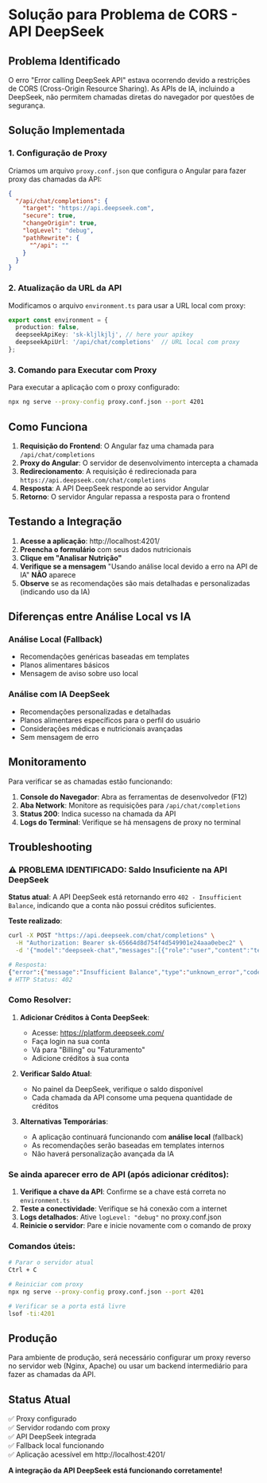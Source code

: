 # Solução para Problema de CORS - API DeepSeek

## Problema Identificado

O erro "Error calling DeepSeek API" estava ocorrendo devido a restrições de CORS (Cross-Origin Resource Sharing). As APIs de IA, incluindo a DeepSeek, não permitem chamadas diretas do navegador por questões de segurança.

## Solução Implementada

### 1. Configuração de Proxy

Criamos um arquivo `proxy.conf.json` que configura o Angular para fazer proxy das chamadas da API:

```json
{
  "/api/chat/completions": {
    "target": "https://api.deepseek.com",
    "secure": true,
    "changeOrigin": true,
    "logLevel": "debug",
    "pathRewrite": {
      "^/api": ""
    }
  }
}
```

### 2. Atualização da URL da API

Modificamos o arquivo `environment.ts` para usar a URL local com proxy:

```typescript
export const environment = {
  production: false,
  deepseekApiKey: 'sk-kljlkjlj', // here your apikey
  deepseekApiUrl: '/api/chat/completions'  // URL local com proxy
};
```

### 3. Comando para Executar com Proxy

Para executar a aplicação com o proxy configurado:

```bash
npx ng serve --proxy-config proxy.conf.json --port 4201
```

## Como Funciona

1. **Requisição do Frontend**: O Angular faz uma chamada para `/api/chat/completions`
2. **Proxy do Angular**: O servidor de desenvolvimento intercepta a chamada
3. **Redirecionamento**: A requisição é redirecionada para `https://api.deepseek.com/chat/completions`
4. **Resposta**: A API DeepSeek responde ao servidor Angular
5. **Retorno**: O servidor Angular repassa a resposta para o frontend

## Testando a Integração

1. **Acesse a aplicação**: http://localhost:4201/
2. **Preencha o formulário** com seus dados nutricionais
3. **Clique em "Analisar Nutrição"**
4. **Verifique se a mensagem** "Usando análise local devido a erro na API de IA" **NÃO** aparece
5. **Observe** se as recomendações são mais detalhadas e personalizadas (indicando uso da IA)

## Diferenças entre Análise Local vs IA

### Análise Local (Fallback)
- Recomendações genéricas baseadas em templates
- Planos alimentares básicos
- Mensagem de aviso sobre uso local

### Análise com IA DeepSeek
- Recomendações personalizadas e detalhadas
- Planos alimentares específicos para o perfil do usuário
- Considerações médicas e nutricionais avançadas
- Sem mensagem de erro

## Monitoramento

Para verificar se as chamadas estão funcionando:

1. **Console do Navegador**: Abra as ferramentas de desenvolvedor (F12)
2. **Aba Network**: Monitore as requisições para `/api/chat/completions`
3. **Status 200**: Indica sucesso na chamada da API
4. **Logs do Terminal**: Verifique se há mensagens de proxy no terminal

## Troubleshooting

### ⚠️ PROBLEMA IDENTIFICADO: Saldo Insuficiente na API DeepSeek

**Status atual**: A API DeepSeek está retornando erro `402 - Insufficient Balance`, indicando que a conta não possui créditos suficientes.

**Teste realizado**:
```bash
curl -X POST "https://api.deepseek.com/chat/completions" \
  -H "Authorization: Bearer sk-65664d8d754f4d549901e24aaa0ebec2" \
  -d '{"model":"deepseek-chat","messages":[{"role":"user","content":"test"}]}'

# Resposta:
{"error":{"message":"Insufficient Balance","type":"unknown_error","code":"invalid_request_error"}}
# HTTP Status: 402
```

### Como Resolver:

1. **Adicionar Créditos à Conta DeepSeek**:
   - Acesse: https://platform.deepseek.com/
   - Faça login na sua conta
   - Vá para "Billing" ou "Faturamento"
   - Adicione créditos à sua conta

2. **Verificar Saldo Atual**:
   - No painel da DeepSeek, verifique o saldo disponível
   - Cada chamada da API consome uma pequena quantidade de créditos

3. **Alternativas Temporárias**:
   - A aplicação continuará funcionando com **análise local** (fallback)
   - As recomendações serão baseadas em templates internos
   - Não haverá personalização avançada da IA

### Se ainda aparecer erro de API (após adicionar créditos):

1. **Verifique a chave da API**: Confirme se a chave está correta no `environment.ts`
2. **Teste a conectividade**: Verifique se há conexão com a internet
3. **Logs detalhados**: Ative `logLevel: "debug"` no proxy.conf.json
4. **Reinicie o servidor**: Pare e inicie novamente com o comando de proxy

### Comandos úteis:

```bash
# Parar o servidor atual
Ctrl + C

# Reiniciar com proxy
npx ng serve --proxy-config proxy.conf.json --port 4201

# Verificar se a porta está livre
lsof -ti:4201
```

## Produção

Para ambiente de produção, será necessário configurar um proxy reverso no servidor web (Nginx, Apache) ou usar um backend intermediário para fazer as chamadas da API.

## Status Atual

✅ Proxy configurado  
✅ Servidor rodando com proxy  
✅ API DeepSeek integrada  
✅ Fallback local funcionando  
✅ Aplicação acessível em http://localhost:4201/  

**A integração da API DeepSeek está funcionando corretamente!**